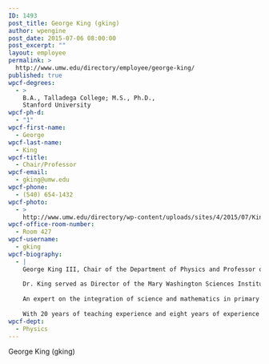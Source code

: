 ```yaml
---
ID: 1493
post_title: George King (gking)
author: wpengine
post_date: 2015-07-06 08:00:00
post_excerpt: ""
layout: employee
permalink: >
  http://www.umw.edu/directory/employee/george-king/
published: true
wpcf-degrees:
  - >
    B.A., Talladega College; M.S., Ph.D.,
    Stanford University
wpcf-ph-d:
  - "1"
wpcf-first-name:
  - George
wpcf-last-name:
  - King
wpcf-title:
  - Chair/Professor
wpcf-email:
  - gking@umw.edu
wpcf-phone:
  - (540) 654-1432
wpcf-photo:
  - >
    http://www.umw.edu/directory/wp-content/uploads/sites/4/2015/07/KingIII-George.jpg
wpcf-office-room-number:
  - Room 427
wpcf-username:
  - gking
wpcf-biography:
  - |
    George King III, Chair of the Department of Physics and Professor of Physics, earned an M.S. (1973)  and a Ph.D. (1977) in physics from Stanford University after having received a B.A. (1968) in mathematics and physics from Talladega College ( Alabama).
    
    Dr. King served as Director of the Mary Washington Sciences Institute from 1987 to 1997 and is a member of several professional associations including the American Physical Society, American Association of Physics Teachers, Council on Undergraduate Research, American Association for the Advancement of Science and the National Society of Black Physicists.
    
    An expert on the integration of science and mathematics in primary and secondary education, he and colleagues have led numerous summer workshops for public and private school teachers on that topic. The 1992 summer program was selected as a state model by the U.S. Department of Education.
    
    With 20 years of teaching experience and eight years of experience in research for oil and gas exploration, Dr. King is a knowledgeable source on such topics as science literacy and applications of nuclear physics in oil and gas exploration, as well as reform in physics education.
wpcf-dept:
  - Physics
---
```

George King (gking)